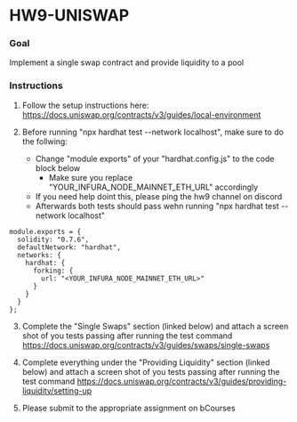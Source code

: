  # HW9-UNISWAP

### Goal

Implement a single swap contract and provide liquidity to a pool

### Instructions

1. Follow the setup instructions here:
https://docs.uniswap.org/contracts/v3/guides/local-environment

2. Before running "npx hardhat test --network localhost", make sure to do the follwing:
   - Change "module exports" of your "hardhat.config.js" to the code block below
     - Make sure you replace "YOUR_INFURA_NODE_MAINNET_ETH_URL" accordingly
   - If you need help doint this, please ping the hw9 channel on discord
   - Afterwards both tests should pass wehn running "npx hardhat test --network localhost"

```
module.exports = {
  solidity: "0.7.6",
  defaultNetwork: "hardhat",
  networks: {
    hardhat: {
      forking: {
        url: "<YOUR_INFURA_NODE_MAINNET_ETH_URL>"
      }
    }
  }
};
```
   

3. Complete the "Single Swaps" section (linked below) and attach a screen shot of you tests passing after running the test command
https://docs.uniswap.org/contracts/v3/guides/swaps/single-swaps

4. Complete everything under the "Providing Liquidity" section (linked below) and attach a screen shot of you tests passing after running the test command
https://docs.uniswap.org/contracts/v3/guides/providing-liquidity/setting-up

5. Please submit to the appropriate assignment on bCourses

